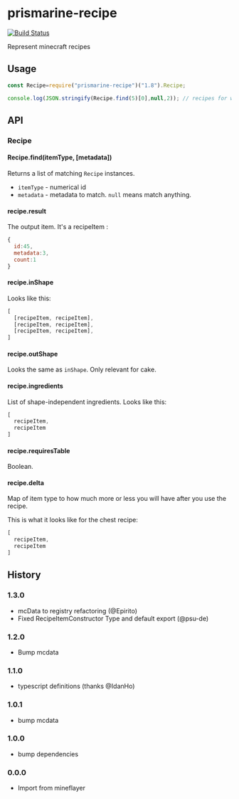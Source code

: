# prismarine-recipe

[![Build Status](https://github.com/PrismarineJS/prismarine-recipe/workflows/CI/badge.svg)](https://github.com/PrismarineJS/prismarine-recipe/actions?query=workflow%3A%22CI%22)

Represent minecraft recipes

## Usage

```js
const Recipe=require("prismarine-recipe")("1.8").Recipe;

console.log(JSON.stringify(Recipe.find(5)[0],null,2)); // recipes for wood
```

## API

### Recipe

#### Recipe.find(itemType, [metadata])

Returns a list of matching `Recipe` instances.

 * `itemType` - numerical id
 * `metadata` - metadata to match. `null` means match anything.

#### recipe.result

The output item. It's a recipeItem :
```js
{
  id:45,
  metadata:3,
  count:1
}
```

#### recipe.inShape

Looks like this:

```js
[
  [recipeItem, recipeItem],
  [recipeItem, recipeItem],
  [recipeItem, recipeItem],
]
```

#### recipe.outShape

Looks the same as `inShape`. Only relevant for cake.

#### recipe.ingredients

List of shape-independent ingredients. Looks like this:

```js
[
  recipeItem,
  recipeItem
]
```

#### recipe.requiresTable

Boolean.

#### recipe.delta

Map of item type to how much more or less you will have after you use
the recipe.

This is what it looks like for the chest recipe:

```js
[
  recipeItem,
  recipeItem
]
```

## History

### 1.3.0

* mcData to registry refactoring (@Epirito)
* Fixed RecipeItemConstructor Type and default export (@psu-de)

### 1.2.0

* Bump mcdata

### 1.1.0

* typescript definitions (thanks @IdanHo)

### 1.0.1

* bump mcdata

### 1.0.0

* bump dependencies

### 0.0.0

* Import from mineflayer

